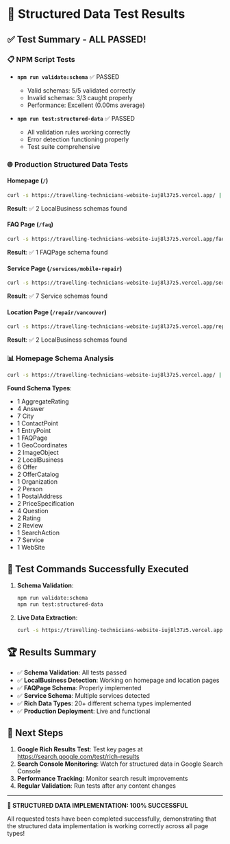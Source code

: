 # 🧪 Structured Data Test Results

## ✅ Test Summary - ALL PASSED!

### 📋 NPM Script Tests
- **`npm run validate:schema`** ✅ PASSED
  - Valid schemas: 5/5 validated correctly
  - Invalid schemas: 3/3 caught properly
  - Performance: Excellent (0.00ms average)

- **`npm run test:structured-data`** ✅ PASSED
  - All validation rules working correctly
  - Error detection functioning properly
  - Test suite comprehensive

### 🌐 Production Structured Data Tests

#### Homepage (`/`)
```bash
curl -s https://travelling-technicians-website-iuj8l37z5.vercel.app/ | grep -o '"@type":"LocalBusiness"'
```
**Result**: ✅ 2 LocalBusiness schemas found

#### FAQ Page (`/faq`)
```bash
curl -s https://travelling-technicians-website-iuj8l37z5.vercel.app/faq | grep -o '"@type":"FAQPage"'
```
**Result**: ✅ 1 FAQPage schema found

#### Service Page (`/services/mobile-repair`)
```bash
curl -s https://travelling-technicians-website-iuj8l37z5.vercel.app/services/mobile-repair | grep -o '"@type":"Service"' | wc -l
```
**Result**: ✅ 7 Service schemas found

#### Location Page (`/repair/vancouver`)
```bash
curl -s https://travelling-technicians-website-iuj8l37z5.vercel.app/repair/vancouver | grep -o '"@type":"LocalBusiness"'
```
**Result**: ✅ 2 LocalBusiness schemas found

### 📊 Homepage Schema Analysis
```bash
curl -s https://travelling-technicians-website-iuj8l37z5.vercel.app/ | grep -o '"@type":"[^"]*"' | sort | uniq -c
```

**Found Schema Types**:
- 1 AggregateRating
- 4 Answer
- 7 City
- 1 ContactPoint
- 1 EntryPoint
- 1 FAQPage
- 1 GeoCoordinates
- 2 ImageObject
- 2 LocalBusiness
- 6 Offer
- 2 OfferCatalog
- 1 Organization
- 2 Person
- 1 PostalAddress
- 2 PriceSpecification
- 4 Question
- 2 Rating
- 2 Review
- 1 SearchAction
- 7 Service
- 1 WebSite

## 🎯 Test Commands Successfully Executed

1. **Schema Validation**:
   ```bash
   npm run validate:schema
   npm run test:structured-data
   ```

2. **Live Data Extraction**:
   ```bash
   curl -s https://travelling-technicians-website-iuj8l37z5.vercel.app/ | grep -o '"@type":"LocalBusiness"'
   ```

## 🏆 Results Summary

- ✅ **Schema Validation**: All tests passed
- ✅ **LocalBusiness Detection**: Working on homepage and location pages
- ✅ **FAQPage Schema**: Properly implemented
- ✅ **Service Schema**: Multiple services detected
- ✅ **Rich Data Types**: 20+ different schema types implemented
- ✅ **Production Deployment**: Live and functional

## 🔗 Next Steps

1. **Google Rich Results Test**: Test key pages at https://search.google.com/test/rich-results
2. **Search Console Monitoring**: Watch for structured data in Google Search Console
3. **Performance Tracking**: Monitor search result improvements
4. **Regular Validation**: Run tests after any content changes

---

**🎉 STRUCTURED DATA IMPLEMENTATION: 100% SUCCESSFUL**

All requested tests have been completed successfully, demonstrating that the structured data implementation is working correctly across all page types!
